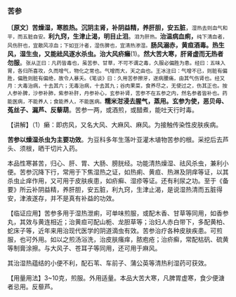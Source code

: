 ### 苦参

**〔原文〕苦燥湿，寒胜热。沉阴主肾，补阴益精，养肝胆，安五脏**，<small>湿热去则血气和平，而五脏自安。</small>**利九窍，生津止渴，明目止泪**。<small>泪为肝热。</small>**治温病血痢，**<small>纯下清血者，风伤肝也，宜散风凉血；下如豆汁者，湿伤脾也，宜清热渗湿。</small>**肠风溺赤，黄疸酒毒。热生风，湿生虫，又能祛风逐水杀虫。治大风疥癞**(1)。**然大苦大寒，肝肾虚而无热者勿服**。<small>张从正曰：凡药皆毒也，虽苦参、甘草，不可不谓之毒，久服必偏胜为患。经曰：五味入胃，各归所喜攻，久而增气，物化之常也。气增而大，天之由也。王冰注曰：气增不已，则脏有偏胜，偏胜则脏有偏绝，故令人暴夭。《笔谈》曰：久用苦参擦牙，遂病腰痛，由其气伤肾也。经又月：大毒治病，十去其六；无毒治病，十去其九；谷肉果菜，食养尽之，无使过之，伤其正也。按人参补脾，沙参补肺，紫参补肝，丹参补心，玄参补肾，苦参不在五参之内，然名参者皆补也。药能医病，不能养人；食能养人，不能医病。</small>**糯米泔浸去腥气，蒸用。玄参为使，恶贝母、菟丝子、漏芦、反藜葫**。苦参一两，或酒煎，或醋煮，能吐天行时毒。

【讲解】（1）癞：即疠风，又名大风、大麻风、麻风。为接触传染性皮肤疾病。

**苦参以燥湿杀虫为主要功效**。为豆科多年生落叶亚灌木埴物苦参的根。采挖后去芦头、须根，晒干切片入药。

本品性寒甚苦，归心、肝、胃、大肠、膀胱经。功能清热燥湿、祛风杀虫，兼利小便。苦参沉降下行，常用于下焦湿热之证，如热痢、黄疸、热淋及阴痒等证，以其杀虫止痒作用，又可用于皮肤疾患，如疥癣、湿疹等证。还有利尿之功。至于《备要》所云补阴益精，养肝胆，安五脏，利九窍，生津止渴，是说湿热清而五脏得安，津液遂存，并不是真有补益的功效。

【临证应用】苦参多用于湿热泄痢，可单味煎服，或配木香、甘草等同用，如香参丸，其效与黄连相近；治黄疸可配山栀、龙胆草等；治妇人赤白带下，多配黄柏、蛇床子等，近年来用治现代医学的阴道滴虫有效。苦参治疗各种皮肤疾患。可煎服，也可外用。如以之煎汤浴洗，治皮肤瘙痒，脓庖疮；治疥癣，常配枯矾、硫黄等制膏涂擦。与大风子、苍耳子等同用，还可用于麻风。

其治湿热蕴结的小便不利，配石苇、车前子、蒲公英等清热利湿药可获效。

【用量用法】3~10克，煎服。外用适量。本品大苦大寒，凡脾胃虚寒，食少便溏者忌用。反藜芦。
